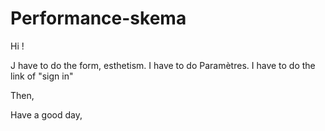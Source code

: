 # Performance-skema

Hi ! 


J have to do the form, esthetism. 
I have to do Paramètres. 
I have to do the link of "sign in"


Then, 

Have a good day,



